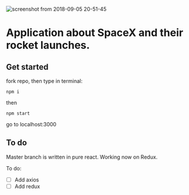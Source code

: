 ![screenshot from 2018-09-05 20-51-45](https://user-images.githubusercontent.com/22203423/45114557-9712f400-b14d-11e8-96e3-7867767b84e2.png)

# Application about SpaceX and their rocket launches. 

## Get started

fork repo, then type in terminal: 

`npm i`

then 

`npm start`

go to localhost:3000

## To do

Master branch is written in pure react. 
Working now on Redux.

To do:
- [ ] Add axios
- [ ] Add redux
